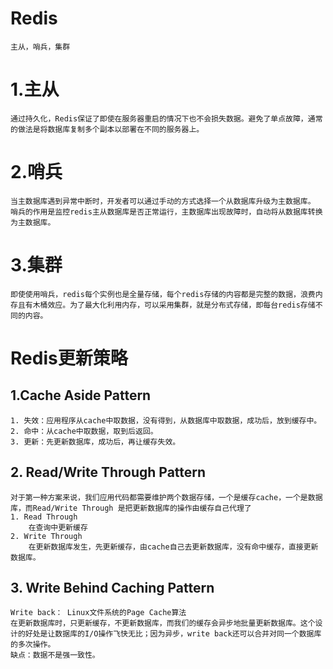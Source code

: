 # Redis
	主从，哨兵，集群
# 1.主从
	通过持久化，Redis保证了即使在服务器重启的情况下也不会损失数据。避免了单点故障，通常的做法是将数据库复制多个副本以部署在不同的服务器上。
# 2.哨兵
	当主数据库遇到异常中断时，开发者可以通过手动的方式选择一个从数据库升级为主数据库。
    哨兵的作用是监控redis主从数据库是否正常运行，主数据库出现故障时，自动将从数据库转换为主数据库。
# 3.集群
	即使使用哨兵，redis每个实例也是全量存储，每个redis存储的内容都是完整的数据，浪费内存且有木桶效应。为了最大化利用内存，可以采用集群，就是分布式存储，即每台redis存储不同的内容。
    
    
# Redis更新策略
## 1.Cache Aside Pattern
	1. 失效：应用程序从cache中取数据，没有得到，从数据库中取数据，成功后，放到缓存中。
	2. 命中：从cache中取数据，取到后返回。
	3. 更新：先更新数据库，成功后，再让缓存失效。

## 2. Read/Write Through Pattern
	对于第一种方案来说，我们应用代码都需要维护两个数据存储，一个是缓存cache，一个是数据库，而Read/Write Through 是把更新数据库的操作由缓存自己代理了
 	1. Read Through  
 		在查询中更新缓存
    2. Write Through
    	在更新数据库发生，先更新缓存，由cache自己去更新数据库，没有命中缓存，直接更新数据库。
 ## 3. Write Behind Caching Pattern
 	Write back： Linux文件系统的Page Cache算法
    在更新数据库时，只更新缓存，不更新数据库，而我们的缓存会异步地批量更新数据库。这个设计的好处是让数据库的I/O操作飞快无比；因为异步，write back还可以合并对同一个数据库的多次操作。
    缺点：数据不是强一致性。
